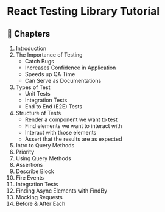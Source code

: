 # React Testing Library Tutorial

## 📖 Chapters

1. Introduction
1. The Importance of Testing
   - Catch Bugs
   - Increases Confidence in Application
   - Speeds up QA Time
   - Can Serve as Documentations
1. Types of Test
   - Unit Tests
   - Integration Tests
   - End to End (E2E) Tests
1. Structure of Tests
   - Render a component we want to test
   - Find elements we want to interact with
   - Interact with those elements
   - Assert that the results are as expected
1. Intro to Query Methods
1. Priority
1. Using Query Methods
1. Assertions
1. Describe Block
1. Fire Events
1. Integration Tests
1. Finding Async Elements with FindBy
1. Mocking Requests
1. Before & After Each
